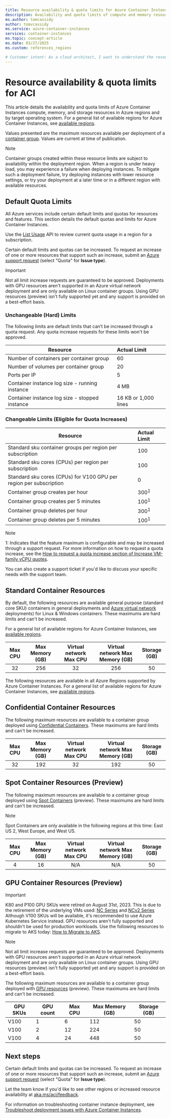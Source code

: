 ```yaml
---
title: Resource availability & quota limits for Azure Container Instances (ACI)
description: Availability and quota limits of compute and memory resources for the Azure Container Instances service in different Azure regions.
ms.author: tomcassidy
author: tomvcassidy
ms.service: azure-container-instances
services: container-instances
ms.topic: concept-article
ms.date: 03/27/2025
ms.custom: references_regions

# Customer intent: As a cloud architect, I want to understand the resource availability and quota limits for Azure Container Instances so that I can effectively plan and optimize container deployments based on regional capacities and service limitations.
---
```

# Resource availability & quota limits for ACI

This article details the availability and quota limits of Azure Container Instances compute, memory, and storage resources in Azure regions and by target operating system. For a general list of available regions for Azure Container Instances, see [available regions](https://azure.microsoft.com/regions/services/). 

Values presented are the maximum resources available per deployment of a [container group](container-instances-container-groups.md). Values are current at time of publication. 

> [!NOTE] 
> Container groups created within these resource limits are subject to availability within the deployment region. When a region is under heavy load, you may experience a failure when deploying instances. To mitigate such a deployment failure, try deploying instances with lower resource settings, or try your deployment at a later time or in a different region with available resources. 

## Default Quota Limits 

All Azure services include certain default limits and quotas for resources and features. This section details the default quotas and limits for Azure Container Instances.  

Use the [List Usage](/rest/api/container-instances/2022-09-01/location/list-usage) API to review current quota usage in a region for a subscription. 

Certain default limits and quotas can be increased. To request an increase of one or more resources that support such an increase, submit an [Azure support request][azure-support] (select "Quota" for **Issue type**). 

> [!IMPORTANT]  
> Not all limit increase requests are guaranteed to be approved.
> Deployments with GPU resources aren't supported in an Azure virtual network deployment and are only available on Linux container groups.
> Using GPU resources (preview) isn't fully supported yet and any support is provided on a best-effort basis.

### Unchangeable (Hard) Limits 

The following limits are default limits that can’t be increased through a quota request. Any quota increase requests for these limits won't be approved.  

| Resource | Actual Limit | 
| --- | :--- | 
| Number of containers per container group | 60 | 
| Number of volumes per container group | 20 | 
| Ports per IP | 5 | 
| Container instance log size - running instance | 4 MB | 
| Container instance log size - stopped instance | 16 KB or 1,000 lines | 


### Changeable Limits (Eligible for Quota Increases) 

| Resource | Actual Limit | 
| --- | :--- | 
| Standard sku container groups per region per subscription | 100 | 
| Standard sku cores (CPUs) per region per subscription | 100 |  
| Standard sku cores (CPUs) for V100 GPU per region per subscription | 0 | 
| Container group creates per hour |300<sup>1</sup> | 
| Container group creates per 5 minutes | 100<sup>1</sup> | 
| Container group deletes per hour | 300<sup>1</sup> | 
| Container group deletes per 5 minutes | 100<sup>1</sup> |

> [!NOTE]
> 1: Indicates that the feature maximum is configurable and may be increased through a support request. For more information on how to request a quota increase, see the [How to request a quota increase section of Increase VM-family vCPU quotes](/azure/quotas/per-vm-quota-requests).
>
> You can also create a support ticket if you'd like to discuss your specific needs with the support team.

## Standard Container Resources 

By default, the following resources are available general purpose (standard core SKU) containers in general deployments and [Azure virtual network](container-instances-vnet.md) deployments) for Linux & Windows containers. These maximums are hard limits and can't be increased.

For a general list of available regions for Azure Container Instances, see [available regions](https://azure.status.microsoft/status/#services/). 

| Max CPU | Max Memory (GB) | Virtual network Max CPU | Virtual network Max Memory (GB) | Storage (GB) | 
| :---: | :---: | :----: | :-----: | :-------: |
| 32 | 256 | 32 | 256 | 50 | 

The following resources are available in all Azure Regions supported by Azure Container Instances. For a general list of available regions for Azure Container Instances, see [available regions](https://azure.status.microsoft/status/#services/). 

## Confidential Container Resources

The following maximum resources are available to a container group deployed using [Confidential Containers](container-instances-confidential-overview.md). These maximums are hard limits and can't be increased.

| Max CPU | Max Memory (GB) | Virtual network Max CPU | Virtual network Max Memory (GB) | Storage (GB) | 
| :---: | :---: | :----: | :-----: | :-------: |
| 32 | 192 | 32 | 192 | 50 | 

## Spot Container Resources (Preview)

The following maximum resources are available to a container group deployed using [Spot Containers](container-instances-spot-containers-overview.md) (preview). These maximums are hard limits and can't be increased.

> [!NOTE]
> Spot Containers are only available in the following regions at this time: East US 2, West Europe, and West US.

| Max CPU | Max Memory (GB) | Virtual network Max CPU | Virtual network Max Memory (GB) | Storage (GB) | 
| :---: | :---: | :----: | :-----: | :-------: |
| 4 | 16 | N/A | N/A | 50 | 

## GPU Container Resources (Preview) 

> [!IMPORTANT]
> K80 and P100 GPU SKUs were retired on August 31st, 2023. This is due to the retirement of the underlying VMs used: [NC Series](../virtual-machines/nc-series-retirement.md) and [NCv2 Series](../virtual-machines/ncv2-series-retirement.md) Although V100 SKUs will be available, it's recommended to use Azure Kubernetes Service instead. GPU resources aren't fully supported and shouldn't be used for production workloads. Use the following resources to migrate to AKS today: [How to Migrate to AKS](/azure/aks/aks-migration).

> [!NOTE]
> Not all limit increase requests are guaranteed to be approved.
> Deployments with GPU resources aren't supported in an Azure virtual network deployment and are only available on Linux container groups.
> Using GPU resources (preview) isn't fully supported yet and any support is provided on a best-effort basis.

The following maximum resources are available to a container group deployed with [GPU resources](container-instances-gpu.md) (preview). These maximums are hard limits and can't be increased.

| GPU SKUs | GPU count | Max CPU | Max Memory (GB) | Storage (GB) | 
| --- | --- | --- | --- | --- | 
| V100 | 1 | 6 | 112 | 50 | 
| V100 | 2 | 12 | 224 | 50 | 
| V100 | 4 | 24 | 448 | 50 | 

## Next steps 

Certain default limits and quotas can be increased. To request an increase of one or more resources that support such an increase, submit an [Azure support request][azure-support] (select "Quota" for **Issue type**). 

Let the team know if you'd like to see other regions or increased resource availability at [aka.ms/aci/feedback](https://aka.ms/aci/feedback). 

For information on troubleshooting container instance deployment, see [Troubleshoot deployment issues with Azure Container Instances](container-instances-troubleshooting.md).

<!-- LINKS - External --> 

[az-region-support]: ../availability-zones/az-overview.md#regions 

[azure-support]: https://portal.azure.com/#blade/Microsoft_Azure_Support/HelpAndSupportBlade/newsupportrequest 

 

 
